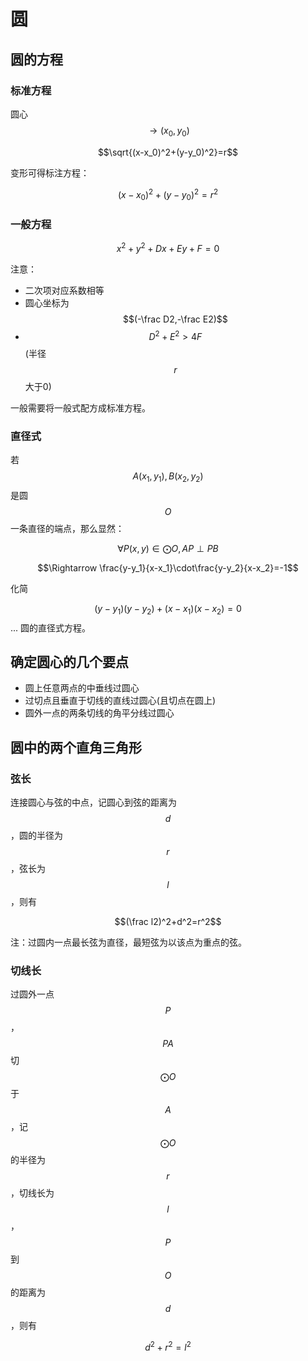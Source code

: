 # 圆

## 圆的方程

### 标准方程

圆心 $$\to (x_0,y_0)$$

$$\sqrt{(x-x_0)^2+(y-y_0)^2}=r$$

变形可得标注方程：

$$(x-x_0)^2+(y-y_0)^2=r^2$$

### 一般方程

$$x^2+y^2+Dx+Ey+F=0$$

注意：

* 二次项对应系数相等
* 圆心坐标为 $$(-\frac D2,-\frac E2)$$
* $$D^2+E^2>4F$$ (半径 $$r$$ 大于0)

一般需要将一般式配方成标准方程。

### 直径式

若 $$A(x_1,y_1),B(x_2,y_2)$$ 是圆 $$O$$ 一条直径的端点，那么显然：

$$\forall P(x,y)\in\bigodot O,AP\perp PB$$

$$\Rightarrow \frac{y-y_1}{x-x_1}\cdot\frac{y-y_2}{x-x_2}=-1$$

化简

$$(y-y_1)(y-y_2)+(x-x_1)(x-x_2)=0$$ ... 圆的直径式方程。

## 确定圆心的几个要点

* 圆上任意两点的中垂线过圆心
* 过切点且垂直于切线的直线过圆心(且切点在圆上)
* 圆外一点的两条切线的角平分线过圆心

## 圆中的两个直角三角形

### 弦长

连接圆心与弦的中点，记圆心到弦的距离为 $$d$$ ，圆的半径为 $$r$$ ，弦长为 $$l$$ ，则有

$$(\frac l2)^2+d^2=r^2$$

注：过圆内一点最长弦为直径，最短弦为以该点为重点的弦。

### 切线长

过圆外一点 $$P$$ ，$$PA$$ 切 $$\bigodot O$$ 于 $$A$$ ，记 $$\bigodot O$$ 的半径为 $$r$$ ，切线长为 $$l$$ ，$$P$$ 到 $$O$$ 的距离为 $$d$$ ，则有

$$d^2+r^2=l^2$$
